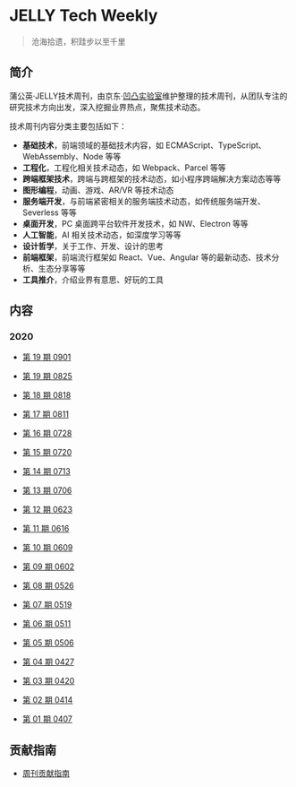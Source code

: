 # JELLY Tech Weekly

> 沧海拾遗，积跬步以至千里

## 简介

蒲公英·JELLY技术周刊，由京东·[凹凸实验室](https://aotu.io)维护整理的技术周刊，从团队专注的研究技术方向出发，深入挖掘业界热点，聚焦技术动态。

技术周刊内容分类主要包括如下：

- **基础技术**，前端领域的基础技术内容，如 ECMAScript、TypeScript、WebAssembly、Node 等等
- **工程化**，工程化相关技术动态，如 Webpack、Parcel 等等
- **跨端框架技术**，跨端与跨框架的技术动态，如小程序跨端解决方案动态等等
- **图形编程**，动画、游戏、AR/VR 等技术动态
- **服务端开发**，与前端紧密相关的服务端技术动态，如传统服务端开发、Severless 等等
- **桌面开发**，PC 桌面跨平台软件开发技术，如 NW、Electron 等等
- **人工智能**，AI 相关技术动态，如深度学习等等
- **设计哲学**，关于工作、开发、设计的思考
- **前端框架**，前端流行框架如 React、Vue、Angular 等的最新动态、技术分析、生态分享等等
- **工具推介**，介绍业界有意思、好玩的工具

## 内容

### 2020

- [第 19 期 0901](./articles/20.md)

- [第 19 期 0825](./articles/19.md)

- [第 18 期 0818](./articles/18.md)

- [第 17 期 0811](./articles/17.md)

- [第 16 期 0728](./articles/16.md)

- [第 15 期 0720](./articles/15.md)

- [第 14 期 0713](./articles/14.md)

- [第 13 期 0706](./articles/13.md)

- [第 12 期 0623](./articles/12.md)

- [第 11 期 0616](./articles/11.md)

- [第 10 期 0609](./articles/10.md)

- [第 09 期 0602](./articles/09.md)

- [第 08 期 0526](./articles/08.md)

- [第 07 期 0519](./articles/07.md)

- [第 06 期 0511](./articles/06.md)

- [第 05 期 0506](./articles/05.md)

- [第 04 期 0427](./articles/04.md)

- [第 03 期 0420](./articles/03.md)

- [第 02 期 0414](./articles/02.md)

- [第 01 期 0407](./articles/01.md)

## 贡献指南

- [周刊贡献指南](http://3.cn/12dbZQ-x)
